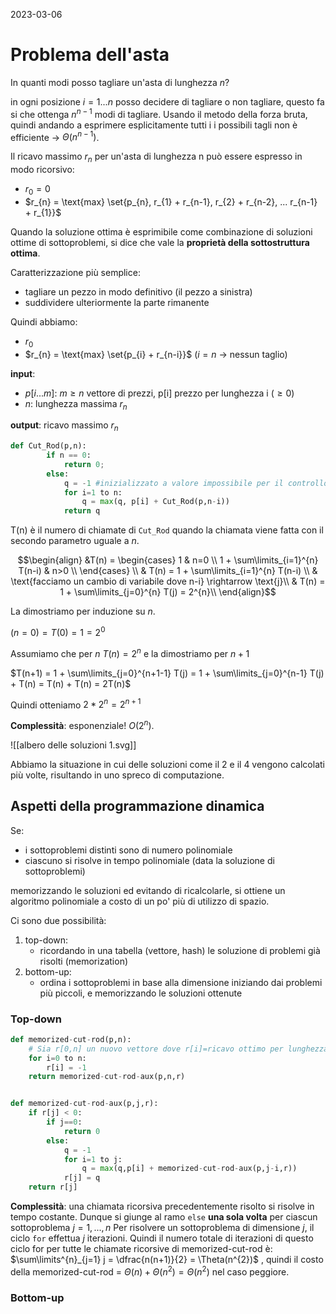 2023-03-06

# Problema dell'asta

In quanti modi posso tagliare un'asta di lunghezza *n*?

in ogni posizione $i=1...n$ posso decidere di tagliare o non tagliare, questo fa si che ottenga $n^{n-1}$ modi di tagliare. Usando il metodo della forza bruta, quindi andando a esprimere esplicitamente tutti i i possibili tagli non è efficiente -> $\Theta(n^{n-1})$.

Il ricavo massimo $r_{n}$ per un'asta di lunghezza n può essere espresso in modo ricorsivo:
- $r_{0}= 0$
- $r_{n} = \text{max} \set{p_{n}, r_{1} + r_{n-1}, r_{2} + r_{n-2}, ... r_{n-1} + r_{1}}$

Quando la soluzione ottima è esprimibile come combinazione di soluzioni ottime di sottoproblemi, si dice che vale la **proprietà della sottostruttura ottima**.

Caratterizzazione più semplice:
- tagliare un pezzo in modo definitivo (il pezzo a sinistra)
- suddividere ulteriormente la parte rimanente

Quindi abbiamo:
- $r_{0}$
- $r_{n} = \text{max} \set{p_{i} + r_{n-i}}$ ($i=n$ -> nessun taglio)


**input**: 
- $p[i...m]$: $m \geq n$ vettore di prezzi, p[i] prezzo per lunghezza i ($\geq 0$)
- $n$: lunghezza massima $r_{n}$ 

**output**: ricavo massimo $r_{n}$

```python 
def Cut_Rod(p,n):
		if n == 0:
			return 0;
		else: 
			q = -1 #inizializzato a valore impossibile per il controllo (-inf)
			for i=1 to n:
				q = max(q, p[i] + Cut_Rod(p,n-i))
			return q
```

T(n) è il numero di chiamate di `Cut_Rod` quando la chiamata viene fatta con il secondo parametro uguale a *n*.

$$\begin{align} &T(n) = 
\begin{cases}
1 & n=0 \\
1 + \sum\limits_{i=1}^{n} T(n-i) & n>0 \\
\end{cases}  \\
& T(n) = 1 + \sum\limits_{i=1}^{n} T(n-i) \\
& \text{facciamo un cambio di variabile dove n-i} \rightarrow \text{j}\\
& T(n) = 1 + \sum\limits_{j=0}^{n} T(j) = 2^{n}\\
\end{align}$$

La dimostriamo per induzione su *n*.

$(n=0) = T(0) = 1= 2^{0}$

Assumiamo che per *n* $T(n) = 2^{n}$ e la dimostriamo per $n+1$

$T(n+1) = 1 + \sum\limits_{j=0}^{n+1-1} T(j) = 1 + \sum\limits_{j=0}^{n-1} T(j) + T(n) = T(n) + T(n) = 2T(n)$

Quindi otteniamo $2 * 2^{n} = 2^{n+1}$

**Complessità**: esponenziale! $O(2^{n})$.

![[albero delle soluzioni 1.svg]]

Abbiamo la situazione in cui delle soluzioni come il 2 e il  4 vengono calcolati più volte, risultando in uno spreco di computazione.


## Aspetti della programmazione dinamica

Se:
- i sottoproblemi distinti sono di numero polinomiale
- ciascuno si risolve in tempo polinomiale (data la soluzione di sottoproblemi)

memorizzando le soluzioni ed evitando di ricalcolarle, si ottiene un algoritmo polinomiale a costo di un po' più di utilizzo di spazio.

Ci sono due possibilità:
1. top-down:
	- ricordando in una tabella (vettore, hash) le soluzione di problemi già risolti (memorization)
2. bottom-up:
	- ordina i sottoproblemi in base alla dimensione iniziando dai problemi più piccoli, e memorizzando le soluzioni ottenute

### Top-down

```python
def memorized-cut-rod(p,n):
	# Sia r[0,n] un nuovo vettore dove r[i]=ricavo ottimo per lunghezza i
	for i=0 to n:
		r[i] = -1
	return memorized-cut-rod-aux(p,n,r)


def memorized-cut-rod-aux(p,j,r):
	if r[j] < 0:
		if j==0:
			return 0
		else:
			q = -1
			for i=1 to j:
				q = max(q,p[i] + memorized-cut-rod-aux(p,j-i,r))
			r[j] = q
	return r[j]
```

**Complessità**: una chiamata ricorsiva precedentemente risolto si risolve in tempo costante. Dunque si giunge al ramo `else` **una sola volta** per ciascun sottoproblema $j=1,...,n$
Per risolvere un sottoproblema di dimensione *j*, il ciclo `for` effettua *j* iterazioni. Quindi il numero totale di iterazioni di questo ciclo for per tutte le chiamate ricorsive di memorized-cut-rod è: $\sum\limits^{n}_{j=1} j = \dfrac{n(n+1)}{2} = \Theta(n^{2})$  , quindi il costo della memorized-cut-rod = $\Theta(n) + \Theta(n^{2}) = \Theta(n^{2})$ nel caso peggiore. 

### Bottom-up

